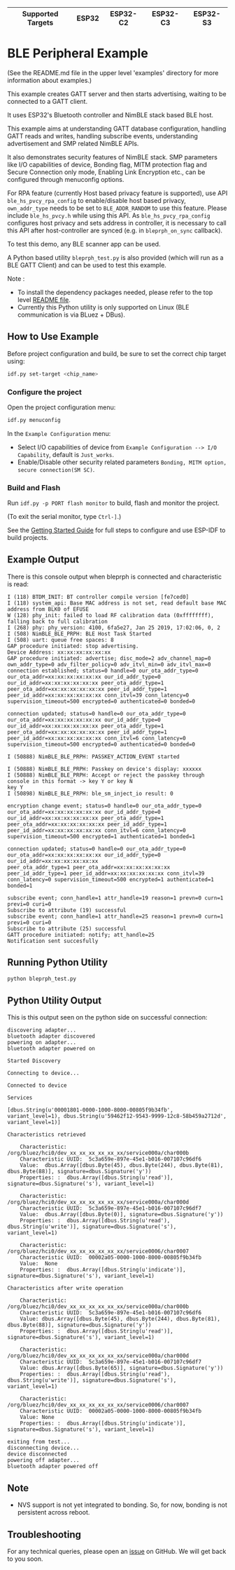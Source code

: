| Supported Targets | ESP32 | ESP32-C2 | ESP32-C3 | ESP32-S3 |
| ----------------- | ----- | -------- | -------- | -------- |

# BLE Peripheral Example

(See the README.md file in the upper level 'examples' directory for more information about examples.)

This example creates GATT server and then starts advertising, waiting to be connected to a GATT client.

It uses ESP32's Bluetooth controller and NimBLE stack based BLE host.

This example aims at understanding GATT database configuration, handling GATT reads and writes, handling subscribe events, understanding advertisement and SMP related NimBLE APIs.

It also demonstrates security features of NimBLE stack. SMP parameters like I/O capabilities of device, Bonding flag, MITM protection flag and Secure Connection only mode, Enabling Link Encryption etc., can be configured through menuconfig options.

For RPA feature (currently Host based privacy feature is supported), use API `ble_hs_pvcy_rpa_config` to enable/disable host based privacy, `own_addr_type` needs to be set to `BLE_ADDR_RANDOM` to use this feature. Please include `ble_hs_pvcy.h` while using this API. As `ble_hs_pvcy_rpa_config` configures host privacy and sets address in controller, it is necessary to call this API after host-controller are synced (e.g. in `bleprph_on_sync` callback).

To test this demo, any BLE scanner app can be used.

A Python based utility `bleprph_test.py` is also provided (which will run as a BLE GATT Client) and can be used to test this example.

Note :

* To install the dependency packages needed, please refer to the top level [README file](../../../README.md#running-test-python-script-ttfw).
* Currently this Python utility is only supported on Linux (BLE communication is via BLuez + DBus).

## How to Use Example

Before project configuration and build, be sure to set the correct chip target using:

```bash
idf.py set-target <chip_name>
```

### Configure the project

Open the project configuration menu: 

```bash
idf.py menuconfig
```

In the `Example Configuration` menu:

* Select I/O capabilities of device from `Example Configuration --> I/O Capability`, default is `Just_works`.
* Enable/Disable other security related parameters `Bonding, MITM option, secure connection(SM SC)`.

### Build and Flash

Run `idf.py -p PORT flash monitor` to build, flash and monitor the project.

(To exit the serial monitor, type ``Ctrl-]``.)

See the [Getting Started Guide](https://idf.espressif.com/) for full steps to configure and use ESP-IDF to build projects.

## Example Output

There is this console output when bleprph is connected and characteristic is read:

```
I (118) BTDM_INIT: BT controller compile version [fe7ced0]
I (118) system_api: Base MAC address is not set, read default base MAC address from BLK0 of EFUSE
W (128) phy_init: failed to load RF calibration data (0xffffffff), falling back to full calibration
I (268) phy: phy_version: 4100, 6fa5e27, Jan 25 2019, 17:02:06, 0, 2
I (508) NimBLE_BLE_PRPH: BLE Host Task Started
I (508) uart: queue free spaces: 8
GAP procedure initiated: stop advertising.
Device Address: xx:xx:xx:xx:xx:xx
GAP procedure initiated: advertise; disc_mode=2 adv_channel_map=0 own_addr_type=0 adv_filter_policy=0 adv_itvl_min=0 adv_itvl_max=0
connection established; status=0 handle=0 our_ota_addr_type=0 our_ota_addr=xx:xx:xx:xx:xx:xx our_id_addr_type=0 our_id_addr=xx:xx:xx:xx:xx:xx peer_ota_addr_type=1 peer_ota_addr=xx:xx:xx:xx:xx:xx peer_id_addr_type=1 peer_id_addr=xx:xx:xx:xx:xx:xx conn_itvl=39 conn_latency=0 supervision_timeout=500 encrypted=0 authenticated=0 bonded=0

connection updated; status=0 handle=0 our_ota_addr_type=0 our_ota_addr=xx:xx:xx:xx:xx:xx our_id_addr_type=0 our_id_addr=xx:xx:xx:xx:xx:xx peer_ota_addr_type=1 peer_ota_addr=xx:xx:xx:xx:xx:xx peer_id_addr_type=1 peer_id_addr=xx:xx:xx:xx:xx:xx conn_itvl=6 conn_latency=0 supervision_timeout=500 encrypted=0 authenticated=0 bonded=0

I (50888) NimBLE_BLE_PRPH: PASSKEY_ACTION_EVENT started

I (50888) NimBLE_BLE_PRPH: Passkey on device's display: xxxxxx
I (50888) NimBLE_BLE_PRPH: Accept or reject the passkey through console in this format -> key Y or key N
key Y
I (50898) NimBLE_BLE_PRPH: ble_sm_inject_io result: 0

encryption change event; status=0 handle=0 our_ota_addr_type=0 our_ota_addr=xx:xx:xx:xx:xx:xx our_id_addr_type=0 our_id_addr=xx:xx:xx:xx:xx:xx peer_ota_addr_type=1 peer_ota_addr=xx:xx:xx:xx:xx:xx peer_id_addr_type=1
peer_id_addr=xx:xx:xx:xx:xx:xx conn_itvl=6 conn_latency=0 supervision_timeout=500 encrypted=1 authenticated=1 bonded=1

connection updated; status=0 handle=0 our_ota_addr_type=0 our_ota_addr=xx:xx:xx:xx:xx:xx our_id_addr_type=0 our_id_addr=xx:xx:xx:xx:xx:xx
peer_ota_addr_type=1 peer_ota_addr=xx:xx:xx:xx:xx:xx peer_id_addr_type=1 peer_id_addr=xx:xx:xx:xx:xx:xx conn_itvl=39 conn_latency=0 supervision_timeout=500 encrypted=1 authenticated=1 bonded=1

subscribe event; conn_handle=1 attr_handle=19 reason=1 prevn=0 curn=1 previ=0 curi=0
Subscribe to attribute (19) successful
subscribe event; conn_handle=1 attr_handle=25 reason=1 prevn=0 curn=1 previ=0 curi=0
Subscribe to attribute (25) successful
GATT procedure initiated: notify; att_handle=25
Notification sent succesfully
```

## Running Python Utility

```bash
python bleprph_test.py
```

## Python Utility Output

This is this output seen on the python side on successful connection:

```
discovering adapter...
bluetooth adapter discovered
powering on adapter...
bluetooth adapter powered on

Started Discovery

Connecting to device...

Connected to device

Services

[dbus.String(u'00001801-0000-1000-8000-00805f9b34fb', variant_level=1), dbus.String(u'59462f12-9543-9999-12c8-58b459a2712d', variant_level=1)]

Characteristics retrieved

	Characteristic:  /org/bluez/hci0/dev_xx_xx_xx_xx_xx_xx/service000a/char000b
	Characteristic UUID:  5c3a659e-897e-45e1-b016-007107c96df6
	Value:  dbus.Array([dbus.Byte(45), dbus.Byte(244), dbus.Byte(81), dbus.Byte(88)], signature=dbus.Signature('y'))
	Properties: :  dbus.Array([dbus.String(u'read')], signature=dbus.Signature('s'), variant_level=1)

	Characteristic:  /org/bluez/hci0/dev_xx_xx_xx_xx_xx_xx/service000a/char000d
	Characteristic UUID:  5c3a659e-897e-45e1-b016-007107c96df7
	Value:  dbus.Array([dbus.Byte(0)], signature=dbus.Signature('y'))
	Properties: :  dbus.Array([dbus.String(u'read'), dbus.String(u'write')], signature=dbus.Signature('s'), variant_level=1)

	Characteristic:  /org/bluez/hci0/dev_xx_xx_xx_xx_xx_xx/service0006/char0007
	Characteristic UUID:  00002a05-0000-1000-8000-00805f9b34fb
	Value:  None
	Properties: :  dbus.Array([dbus.String(u'indicate')], signature=dbus.Signature('s'), variant_level=1)

Characteristics after write operation

	Characteristic: /org/bluez/hci0/dev_xx_xx_xx_xx_xx_xx/service000a/char000b
	Characteristic UUID:  5c3a659e-897e-45e1-b016-007107c96df6
	Value: dbus.Array([dbus.Byte(45), dbus.Byte(244), dbus.Byte(81), dbus.Byte(88)], signature=dbus.Signature('y'))
	Properties: :  dbus.Array([dbus.String(u'read')], signature=dbus.Signature('s'), variant_level=1)

	Characteristic: /org/bluez/hci0/dev_xx_xx_xx_xx_xx_xx/service000a/char000d
	Characteristic UUID:  5c3a659e-897e-45e1-b016-007107c96df7
	Value: dbus.Array([dbus.Byte(65)], signature=dbus.Signature('y'))
	Properties: :  dbus.Array([dbus.String(u'read'), dbus.String(u'write')], signature=dbus.Signature('s'), variant_level=1)

	Characteristic: /org/bluez/hci0/dev_xx_xx_xx_xx_xx_xx/service0006/char0007
	Characteristic UUID:  00002a05-0000-1000-8000-00805f9b34fb
	Value: None
	Properties: :  dbus.Array([dbus.String(u'indicate')], signature=dbus.Signature('s'), variant_level=1)

exiting from test...
disconnecting device...
device disconnected
powering off adapter...
bluetooth adapter powered off
```

## Note
* NVS support is not yet integrated to bonding. So, for now, bonding is not persistent across reboot.

## Troubleshooting

For any technical queries, please open an [issue](https://github.com/espressif/esp-idf/issues) on GitHub. We will get back to you soon.
